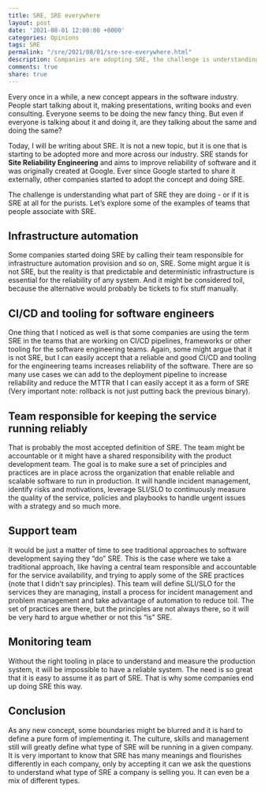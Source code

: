 ```yaml
---
title: SRE, SRE everywhere
layout: post
date: '2021-08-01 12:00:00 +0000'
categories: Opinions
tags: SRE
permalink: "/sre/2021/08/01/sre-sre-everywhere.html"
description: Companies are adopting SRE, the challenge is understanding what part of SRE they are doing - or if it is SRE at all for the purists
comments: true
share: true
---
```

Every once in a while, a new concept appears in the software industry. People start talking about it, making presentations, writing books and even consulting. Everyone seems to be doing the new fancy thing. But even if everyone is talking about it and doing it, are they talking about the same and doing the same?

Today, I will be writing about SRE. It is not a new topic, but it is one that is starting to be adopted more and more across our industry. SRE stands for **Site Reliability Engineering** and aims to improve reliability of software and it was originally created at Google. Ever since Google started to share it externally, other companies started to adopt the concept and doing SRE.

The challenge is understanding what part of SRE they are doing - or if it is SRE at all for the purists. Let’s explore some of the examples of teams that people associate with SRE.

## Infrastructure automation

Some companies started doing SRE by calling their team responsible for infrastructure automation provision and so on, SRE. Some might argue it is not SRE, but the reality is that predictable and deterministic infrastructure is essential for the reliability of any system. And it might be considered toil, because the alternative would probably be tickets to fix stuff manually.

## CI/CD and tooling for software engineers

One thing that I noticed as well is that some companies are using the term SRE in the teams that are working on CI/CD pipelines, frameworks or other tooling for the software engineering teams. Again, some might argue that it is not SRE, but I can easily accept that a reliable and good CI/CD and tooling for the engineering teams increases reliability of the software. There are so many use cases we can add to the deployment pipeline to increase reliability and reduce the MTTR that I can easily accept it as a form of SRE (Very important note: rollback is not just putting back the previous binary).

## Team responsible for keeping the service running reliably

That is probably the most accepted definition of SRE. The team might be accountable or it might have a shared responsibility with the product development team. The goal is to make sure a set of principles and practices are in place across the organization that enable reliable and scalable software to run in production. It will handle incident management, identify risks and motivations, leverage SLI/SLO to continuously measure the quality of the service, policies and playbooks to handle urgent issues with a strategy and so much more.

## Support team

It would be just a matter of time to see traditional approaches to software development saying they “do” SRE. This is the case where we take a traditional approach, like having a central team responsible and accountable for the service availability, and trying to apply some of the SRE practices (note that I didn’t say principles). This team will define SLI/SLO for the services they are managing, install a process for incident management and problem management and take advantage of automation to reduce toil. The set of practices are there, but the principles are not always there, so it will be very hard to argue whether or not this “is” SRE.

## Monitoring team

Without the right tooling in place to understand and measure the production system, it will be impossible to have a reliable system. The need is so great that it is easy to assume it as part of SRE. That is why some companies end up doing SRE this way.

## Conclusion

As any new concept, some boundaries might be blurred and it is hard to define a pure form of implementing it. The culture, skills and management still will greatly define what type of SRE will be running in a given company. It is very important to know that SRE has many meanings and flourishes differently in each company, only by accepting it can we ask the questions to understand what type of SRE a company is selling you. It can even be a mix of different types.
